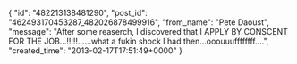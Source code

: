  {
   "id": "482213138481290",
   "post_id": "462493170453287_482026878499916",
   "from_name": "Pete Daoust",
   "message": "After some reaserch, I discovered that I APPLY BY CONSCENT FOR THE JOB...!!!!!......what a fukin shock I had then...ooouuuffffffff....",
   "created_time": "2013-02-17T17:51:49+0000"
 }
